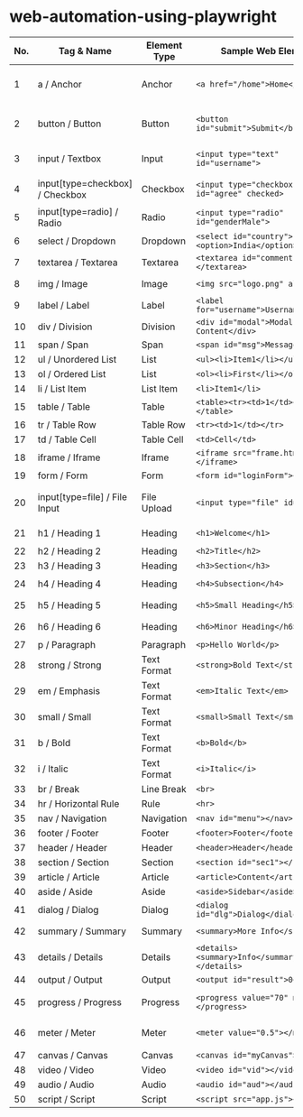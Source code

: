 # web-automation-using-playwright

| No. | Tag & Name | Element Type | Sample Web Element | Playwright Actions | Playwright Assertions / Notes |
|-----|------------|--------------|-----------------|-----------------|-----------------|
| 1 | a / Anchor | Anchor | `<a href="/home">Home</a>` | `await page.locator('a[href="/home"]').click();`<br>`hover()`<br>`dblclick()`<br>`focus()` | `await expect(page.locator('a')).toHaveText('Home');`<br>`toBeVisible()` |
| 2 | button / Button | Button | `<button id="submit">Submit</button>` | `await page.locator('#submit').click();`<br>`hover()`<br>`dblclick()`<br>`focus()` | `await expect(page.locator('#submit')).toBeEnabled();`<br>`toHaveText('Submit')` |
| 3 | input / Textbox | Input | `<input type="text" id="username">` | `await page.locator('#username').fill('admin');`<br>`type()`<br>`press('Enter')` | `await expect(page.locator('#username')).toHaveValue('admin');`<br>`toBeEditable()` |
| 4 | input[type=checkbox] / Checkbox | Checkbox | `<input type="checkbox" id="agree" checked>` | `await page.locator('#agree').check();`<br>`uncheck()`<br>`click()` | `await expect(page.locator('#agree')).toBeChecked();`<br>`not.toBeChecked()` |
| 5 | input[type=radio] / Radio | Radio | `<input type="radio" id="genderMale">` | `await page.locator('#genderMale').check();`<br>`click()` | `await expect(page.locator('#genderMale')).toBeChecked();` |
| 6 | select / Dropdown | Dropdown | `<select id="country"><option>India</option></select>` | `await page.locator('#country').selectOption('India');` | `await expect(page.locator('#country')).toHaveValue('India');` |
| 7 | textarea / Textarea | Textarea | `<textarea id="comments"></textarea>` | `await page.locator('#comments').fill('Text here');`<br>`type()` | `await expect(page.locator('#comments')).toHaveValue('Text here');` |
| 8 | img / Image | Image | `<img src="logo.png" alt="Logo">` | `await page.locator('img').click();`<br>`hover()` | `await expect(page.locator('img')).toHaveAttribute('alt', 'Logo');` |
| 9 | label / Label | Label | `<label for="username">Username</label>` | `await page.locator('label[for="username"]').click();` | `await expect(page.locator('label')).toHaveText('Username');` |
| 10 | div / Division | Division | `<div id="modal">Modal Content</div>` | `await page.locator('#modal').click();`<br>`hover()` | `await expect(page.locator('#modal')).toBeVisible();` |
| 11 | span / Span | Span | `<span id="msg">Message</span>` | `await page.locator('#msg').click();` | `await expect(page.locator('#msg')).toHaveText('Message');` |
| 12 | ul / Unordered List | List | `<ul><li>Item1</li></ul>` | `await page.locator('ul li').click();` | `await expect(page.locator('ul li')).toHaveCount(1);` |
| 13 | ol / Ordered List | List | `<ol><li>First</li></ol>` | `await page.locator('ol li').click();` | `await expect(page.locator('ol li')).toHaveCount(1);` |
| 14 | li / List Item | List Item | `<li>Item1</li>` | `await page.locator('li').click();` | `await expect(page.locator('li')).toHaveText('Item1');` |
| 15 | table / Table | Table | `<table><tr><td>1</td></tr></table>` | `await page.locator('table').click();` | `await expect(page.locator('table tr')).toHaveCount(1);` |
| 16 | tr / Table Row | Table Row | `<tr><td>1</td></tr>` | `await page.locator('tr').click();` | `await expect(page.locator('tr')).toHaveCount(1);` |
| 17 | td / Table Cell | Table Cell | `<td>Cell</td>` | `await page.locator('td').click();` | `await expect(page.locator('td')).toHaveText('Cell');` |
| 18 | iframe / Iframe | Iframe | `<iframe src="frame.html"></iframe>` | `await page.frameLocator('iframe[src="frame.html"]').locator('body').click();` | `await expect(page.frameLocator('iframe')).toBeVisible();` |
| 19 | form / Form | Form | `<form id="loginForm"></form>` | `await page.locator('#loginForm').submit();` | `await expect(page.locator('#loginForm')).toBeAttached();` |
| 20 | input[type=file] / File Input | File Upload | `<input type="file" id="upload">` | `const [fileChooser] = await Promise.all([page.waitForEvent('filechooser'), page.locator('#upload').click()]); await fileChooser.setFiles('file.txt');` | `toHaveFileChooser` |
| 21 | h1 / Heading 1 | Heading | `<h1>Welcome</h1>` | `await page.locator('h1').click();` | `await expect(page.locator('h1')).toHaveText('Welcome');`<br>`toBeVisible()` |
| 22 | h2 / Heading 2 | Heading | `<h2>Title</h2>` | `await page.locator('h2').click();` | `await expect(page.locator('h2')).toHaveText('Title');` |
| 23 | h3 / Heading 3 | Heading | `<h3>Section</h3>` | `await page.locator('h3').click();` | `await expect(page.locator('h3')).toHaveText('Section');` |
| 24 | h4 / Heading 4 | Heading | `<h4>Subsection</h4>` | `await page.locator('h4').click();` | `await expect(page.locator('h4')).toHaveText('Subsection');` |
| 25 | h5 / Heading 5 | Heading | `<h5>Small Heading</h5>` | `await page.locator('h5').click();` | `await expect(page.locator('h5')).toHaveText('Small Heading');` |
| 26 | h6 / Heading 6 | Heading | `<h6>Minor Heading</h6>` | `await page.locator('h6').click();` | `await expect(page.locator('h6')).toHaveText('Minor Heading');` |
| 27 | p / Paragraph | Paragraph | `<p>Hello World</p>` | `await page.locator('p').click();` | `await expect(page.locator('p')).toContainText('Hello');` |
| 28 | strong / Strong | Text Format | `<strong>Bold Text</strong>` | `await page.locator('strong').click();` | `await expect(page.locator('strong')).toHaveText('Bold Text');` |
| 29 | em / Emphasis | Text Format | `<em>Italic Text</em>` | `await page.locator('em').click();` | `await expect(page.locator('em')).toHaveText('Italic Text');` |
| 30 | small / Small | Text Format | `<small>Small Text</small>` | `await page.locator('small').click();` | `await expect(page.locator('small')).toHaveText('Small Text');` |
| 31 | b / Bold | Text Format | `<b>Bold</b>` | `await page.locator('b').click();` | `await expect(page.locator('b')).toHaveText('Bold');` |
| 32 | i / Italic | Text Format | `<i>Italic</i>` | `await page.locator('i').click();` | `await expect(page.locator('i')).toHaveText('Italic');` |
| 33 | br / Break | Line Break | `<br>` | `// No action needed` | `// Cannot assert directly, use container` |
| 34 | hr / Horizontal Rule | Rule | `<hr>` | `// No action needed` | `// Can check visibility in container` |
| 35 | nav / Navigation | Navigation | `<nav id="menu"></nav>` | `await page.locator('#menu').click();` | `await expect(page.locator('#menu')).toBeVisible();` |
| 36 | footer / Footer | Footer | `<footer>Footer</footer>` | `await page.locator('footer').click();` | `await expect(page.locator('footer')).toBeVisible();` |
| 37 | header / Header | Header | `<header>Header</header>` | `await page.locator('header').click();` | `await expect(page.locator('header')).toBeVisible();` |
| 38 | section / Section | Section | `<section id="sec1"></section>` | `await page.locator('#sec1').click();` | `await expect(page.locator('#sec1')).toBeVisible();` |
| 39 | article / Article | Article | `<article>Content</article>` | `await page.locator('article').click();` | `await expect(page.locator('article')).toBeVisible();` |
| 40 | aside / Aside | Aside | `<aside>Sidebar</aside>` | `await page.locator('aside').click();` | `await expect(page.locator('aside')).toBeVisible();` |
| 41 | dialog / Dialog | Dialog | `<dialog id="dlg">Dialog</dialog>` | `await page.locator('#dlg').click();` | `toBeVisible()`<br>`toHaveText('Dialog')` |
| 42 | summary / Summary | Summary | `<summary>More Info</summary>` | `await page.locator('summary').click();` | `await expect(page.locator('summary')).toHaveText('More Info');` |
| 43 | details / Details | Details | `<details><summary>Info</summary></details>` | `await page.locator('details').click();` | `toBeVisible()` |
| 44 | output / Output | Output | `<output id="result">0</output>` | `await page.locator('#result').click();` | `await expect(page.locator('#result')).toHaveText('0');` |
| 45 | progress / Progress | Progress | `<progress value="70" max="100"></progress>` | `await page.locator('progress').click();` | `await expect(page.locator('progress')).toHaveAttribute('value', '70');` |
| 46 | meter / Meter | Meter | `<meter value="0.5"></meter>` | `await page.locator('meter').click();` | `await expect(page.locator('meter')).toHaveAttribute('value', '0.5');` |
| 47 | canvas / Canvas | Canvas | `<canvas id="myCanvas"></canvas>` | `await page.locator('#myCanvas').click();` | `toBeVisible()` |
| 48 | video / Video | Video | `<video id="vid"></video>` | `await page.locator('#vid').click();` | `toBeVisible()` |
| 49 | audio / Audio | Audio | `<audio id="aud"></audio>` | `await page.locator('#aud').click();` | `toBeVisible()` |
| 50 | script / Script | Script | `<script src="app.js"></script>` | `// Not interactable` | `// Can check presence in DOM` |



